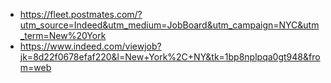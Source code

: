 - https://fleet.postmates.com/?utm_source=Indeed&utm_medium=JobBoard&utm_campaign=NYC&utm_term=New%20York
- https://www.indeed.com/viewjob?jk=8d22f0678efaf220&l=New+York%2C+NY&tk=1bp8nplpqa0gt948&from=web
